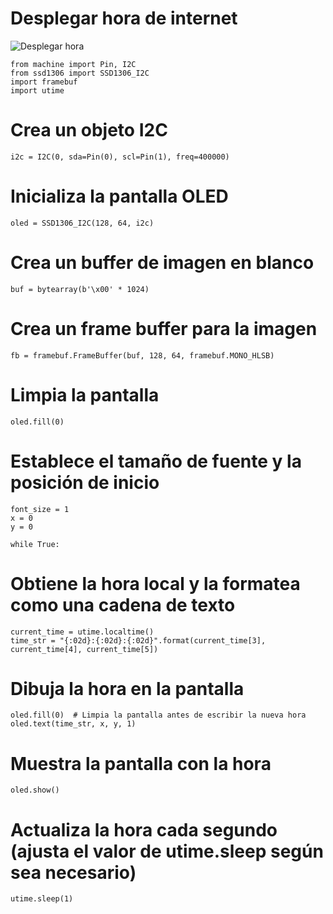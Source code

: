 # Desplegar hora de internet
![Desplegar hora](https://github.com/AylinPayan10/PracticasSP/assets/143135552/35fd2a4d-93b5-4095-bd50-c584004bdb96)

    from machine import Pin, I2C
    from ssd1306 import SSD1306_I2C
    import framebuf
    import utime

# Crea un objeto I2C
    i2c = I2C(0, sda=Pin(0), scl=Pin(1), freq=400000)

# Inicializa la pantalla OLED
    oled = SSD1306_I2C(128, 64, i2c)

# Crea un buffer de imagen en blanco
    buf = bytearray(b'\x00' * 1024)

# Crea un frame buffer para la imagen
    fb = framebuf.FrameBuffer(buf, 128, 64, framebuf.MONO_HLSB)

# Limpia la pantalla
    oled.fill(0)

# Establece el tamaño de fuente y la posición de inicio
    font_size = 1
    x = 0
    y = 0

    while True:
# Obtiene la hora local y la formatea como una cadena de texto
    current_time = utime.localtime()
    time_str = "{:02d}:{:02d}:{:02d}".format(current_time[3], current_time[4], current_time[5])

# Dibuja la hora en la pantalla
    oled.fill(0)  # Limpia la pantalla antes de escribir la nueva hora
    oled.text(time_str, x, y, 1)

  # Muestra la pantalla con la hora
    oled.show()

  # Actualiza la hora cada segundo (ajusta el valor de utime.sleep según sea necesario)
    utime.sleep(1)

